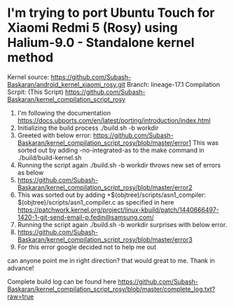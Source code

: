 # I'm trying to port Ubuntu Touch for Xiaomi Redmi 5 (Rosy) using Halium-9.0 - Standalone kernel method

Kernel source: https://github.com/Subash-Baskaran/android_kernel_xiaomi_rosy.git Branch: lineage-17.1
Compilation Scrpit: (This Script) https://github.com/Subash-Baskaran/kernel_compilation_script_rosy

1. I'm following the documentation https://docs.ubports.com/en/latest/porting/introduction/index.html
2. Initializing the build process 
   ./build.sh -b workdir
4. Greeted with below error:
     https://github.com/Subash-Baskaran/kernel_compilation_script_rosy/blob/master/error1
     This was sorted out by adding -no-integrated-as to the make command in ./build/build-kernel.sh
3. Running the script again ./build.sh -b workdir throws new set of errors as below
4.	https://github.com/Subash-Baskaran/kernel_compilation_script_rosy/blob/master/error2
5.	This was sorted out by adding +$(objtree)/scripts/asn1_compiler: $(objtree)/scripts/asn1_compiler.c as specified in here https://patchwork.kernel.org/project/linux-kbuild/patch/1440666497-1420-1-git-send-email-p.fedin@samsung.com/
6. Running the script again ./build.sh -b workdir surprises with below error.
7.	https://github.com/Subash-Baskaran/kernel_compilation_script_rosy/blob/master/error3
8.	For this error google decided not to help me out

can anyone point me in right direction? that would great to me. Thank in advance!

Complete build log can be found here https://github.com/Subash-Baskaran/kernel_compilation_script_rosy/blob/master/complete_log.txt?raw=true
